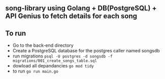 ## song-library  using Golang + DB(PostgreSQL) + API Genius to fetch details for each song 

## To run

- Go to the back-end directory
- Create a PostgreSQL database for the postgres caller named songsdb
- run migrations `psql -U postgres -d songsdb -f migrations/001_create_songs_table.sql`
- dowload all depandancies `go mod tidy`
- to run `go run main.go`
